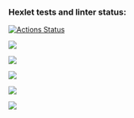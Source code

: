 ### Hexlet tests and linter status:
[![Actions Status](https://github.com/stas-yefimov/python-project-lvl1/workflows/hexlet-check/badge.svg)](https://github.com/stas-yefimov/python-project-lvl1/actions)

<a href="https://codeclimate.com/github/stas-yefimov/python-project-lvl1/maintainability"><img src="https://api.codeclimate.com/v1/badges/c2b6caba85a363ddb972/maintainability" /></a>

<a href="https://asciinema.org/a/1dl1h9FViumSt8P6izeyMOLIf" target="_blank"><img src="https://asciinema.org/a/1dl1h9FViumSt8P6izeyMOLIf.svg" /></a>

<a href="https://asciinema.org/a/NKqftVaxWYd0Rjk5aSFS6VUH3" target="_blank"><img src="https://asciinema.org/a/NKqftVaxWYd0Rjk5aSFS6VUH3.svg" /></a>

<a href="https://asciinema.org/a/fLEiYg2Xl0n1IOUOXcZPFDmYc" target="_blank"><img src="https://asciinema.org/a/fLEiYg2Xl0n1IOUOXcZPFDmYc.svg" /></a>

<a href="https://asciinema.org/a/558875" target="_blank"><img src="https://asciinema.org/a/558875.svg" /></a>

